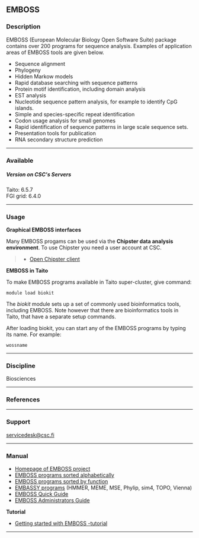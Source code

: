 ## EMBOSS

### Description

EMBOSS  (European  Molecular  Biology  Open  Software  Suite)  package
contains  over  200  programs   for  sequence  analysis.  Examples  of
application areas of EMBOSS tools are given below.

-   Sequence alignment
-   Phylogeny
-   Hidden Markow models
-   Rapid database searching with sequence patterns
-   Protein motif identification, including domain analysis
-   EST analysis
-   Nucleotide sequence pattern analysis,  for example to identify CpG
    islands.
-   Simple and species-specific repeat identification
-   Codon usage analysis for small genomes
-   Rapid identification of sequence  patterns in large scale sequence
    sets.
-   Presentation tools for publication
-   RNA secondary structure prediction

------------------------------------------------------------------------

### Available

##### Version on CSC's Servers

Taito: 6.5.7  
FGI grid: 6.4.0

------------------------------------------------------------------------

### Usage

**Graphical EMBOSS interfaces**

Many  EMBOSS progams  can be  used  via the  **Chipster data  analysis
environment**. To use Chipster you need a user account at CSC.

> - [Open Chipster client]

**EMBOSS in Taito**

To  make  EMBOSS  programs  available  in  Taito  super-cluster,  give
command:

    module load biokit

The  *biokit* module  sets up  a set  of commonly  used bioinformatics
tools, including  EMBOSS. Note  however that there  are bioinformatics
tools in Taito, that have a separate setup commands.

After loading  biokit, you  can start  any of  the EMBOSS  programs by
typing its name. For example:

    wossname

------------------------------------------------------------------------

### Discipline

Biosciences  

------------------------------------------------------------------------

### References

------------------------------------------------------------------------

### Support

servicedesk@csc.fi

------------------------------------------------------------------------

### Manual

-   [Homepage of EMBOSS project]
-   [EMBOSS programs sorted alphabetically]
-   [EMBOSS programs sorted by function]
-   [EMBASSY programs] (HMMER, MEME, MSE, Phylip, sim4, TOPO, Vienna)
-   [EMBOSS Quick Guide]
-   [EMBOSS Administrators Guide]

**Tutorial**

-   [Getting started with EMBOSS -tutorial]

------------------------------------------------------------------------

  [Open Chipster client]: http://chipster.csc.fi
  [Homepage of EMBOSS project]: http://emboss.open-bio.org/
  [EMBOSS programs sorted alphabetically]: https://extras.csc.fi/emboss/doc/programs/html/index.html
  [EMBOSS programs sorted by function]: https://extras.csc.fi/emboss/doc/programs/html/groups.html
  [EMBASSY programs]: https://extras.csc.fi/emboss/doc/embassy/index.html
  [EMBOSS Quick Guide]: https://extras.csc.fi/emboss/emboss_qg.pdf
  [EMBOSS Administrators Guide]: https://extras.csc.fi/emboss/emboss_admin.pdf
  [Getting started with EMBOSS -tutorial]: http://emboss.sourceforge.net/docs/emboss_tutorial/emboss_tutorial.html
